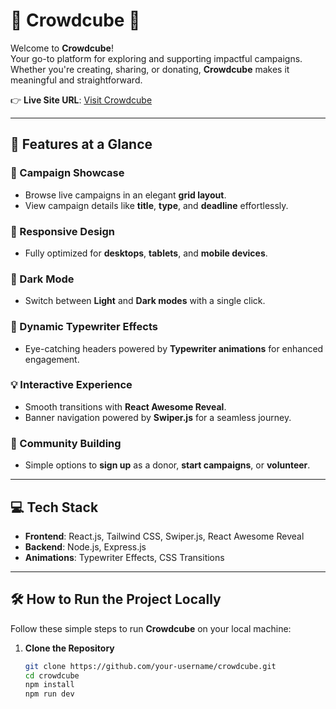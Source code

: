# 🌟 Crowdcube 🌟

Welcome to **Crowdcube**!  
Your go-to platform for exploring and supporting impactful campaigns.  
Whether you're creating, sharing, or donating, **Crowdcube** makes it meaningful and straightforward.  

👉 **Live Site URL**: [Visit Crowdcube](https://crowd-funding-application.web.app)

---

## 🚀 Features at a Glance

### 🎯 Campaign Showcase
- Browse live campaigns in an elegant **grid layout**.
- View campaign details like **title**, **type**, and **deadline** effortlessly.

### 📱 Responsive Design
- Fully optimized for **desktops**, **tablets**, and **mobile devices**.

### 🌙 Dark Mode
- Switch between **Light** and **Dark modes** with a single click.

### 🎨 Dynamic Typewriter Effects
- Eye-catching headers powered by **Typewriter animations** for enhanced engagement.

### 💡 Interactive Experience
- Smooth transitions with **React Awesome Reveal**.
- Banner navigation powered by **Swiper.js** for a seamless journey.

### 🤝 Community Building
- Simple options to **sign up** as a donor, **start campaigns**, or **volunteer**.

---

## 💻 Tech Stack

- **Frontend**: React.js, Tailwind CSS, Swiper.js, React Awesome Reveal
- **Backend**: Node.js, Express.js
- **Animations**: Typewriter Effects, CSS Transitions

---

## 🛠️ How to Run the Project Locally

Follow these simple steps to run **Crowdcube** on your local machine:

1. **Clone the Repository**
   ```bash
   git clone https://github.com/your-username/crowdcube.git
   cd crowdcube
   npm install
   npm run dev
